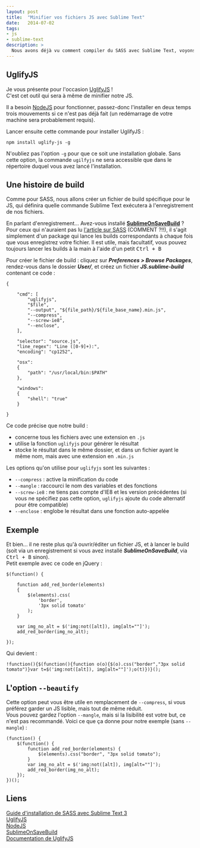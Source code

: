 ```yaml
---
layout: post
title:  "Minifier vos fichiers JS avec Sublime Text"
date:   2014-07-02
tags: 
- js
- sublime-text
description: >
  Nous avons déjà vu comment compiler du SASS avec Sublime Text, voyons aujourd'hui comment minifier du JS.
---
```


## UglifyJS

Je vous présente pour l'occasion [UglifyJS](https://github.com/mishoo/UglifyJS2) !  
C'est cet outil qui sera à même de minifier notre JS.  

Il a besoin [NodeJS](http://nodejs.org/) pour fonctionner, passez-donc l'installer en deux temps trois mouvements si ce n'est pas déjà fait (un redémarrage de votre machine sera probablement requis).

Lancer ensuite cette commande pour installer UglifyJS :

	npm install uglify-js -g

N'oubliez pas l'option `-g` pour que ce soit une installation globale. Sans cette option, la commande `ugilfyjs` ne sera accessible que dans le répertoire duquel vous avez lancé l'installation.


## Une histoire de build

Comme pour SASS, nous allons créer un fichier de build spécifique pour le JS, qui définira quelle commande Sublime Text exécutera à l'enregistrement de nos fichiers. 

En parlant d'enregistrement... Avez-vous installé [**SublimeOnSaveBuild**](https://sublime.wbond.net/packages/SublimeOnSaveBuild) ?
Pour ceux qui n'auraient pas lu [l'article sur SASS](http://blog.smarchal.com/guide-installation-sass-avec-sublime-text-3) (COMMENT ?!!), il s'agit simplement d'un package qui lance les builds correspondants à chaque fois que vous enregistrez votre fichier.
Il est utile, mais facultatif, vous pouvez toujours lancer les builds à la main à l'aide d'un petit <kbd>Ctrl + B</kbd>

Pour créer le fichier de build : cliquez sur ***Preferences > Browse Packages***, rendez-vous dans le dossier ***User/***, et créez un fichier ***JS.sublime-build*** contenant ce code :

	{

		"cmd": [
			"uglifyjs",
			"$file",
			"--output", "${file_path}/${file_base_name}.min.js",
			"--compress",
			"--screw-ie8",
			"--enclose",
		],

		"selector": "source.js",
		"line_regex": "Line ([0-9]+):",
		"encoding": "cp1252",

		"osx":
		{
			"path": "/usr/local/bin:$PATH"
		},

		"windows":
		{
			"shell": "true"
		}

	}

Ce code précise que notre build :

- concerne tous les fichiers avec une extension en `.js`
- utilise la fonction `uglifyjs` pour générer le résultat
- stocke le résultat dans le même dossier, et dans un fichier ayant le même nom, mais avec une extension en `.min.js`

Les options qu'on utilise pour `uglifyjs` sont les suivantes :

- `--compress` : active la minification du code
- `--mangle` : raccourci le nom des variables et des fonctions
- `--screw-ie8` : ne tiens pas compte d'IE8 et les version précédentes (si vous ne spécifiez pas cette option, `uglifyjs` ajoute du code alternatif pour être compatible)
- `--enclose` : englobe le résultat dans une fonction auto-appelée

## Exemple

Et bien... il ne reste plus qu'à ouvrir/éditer un fichier JS, et à lancer le build (soit via un enregistrement si vous avez installé ***SublimeOnSaveBuild***, via <kbd>Ctrl + B</kbd> sinon).  
Petit exemple avec ce code en jQuery :

	$(function() {

		function add_red_border(elements)
		{
			$(elements).css(
				'border',
				'3px solid tomato'
			);
		}

		var img_no_alt = $('img:not([alt]), img[alt=""]');
		add_red_border(img_no_alt);

	});

Qui devient :

	!function(){$(function(){function o(o){$(o).css("border","3px solid tomato")}var t=$('img:not([alt]), img[alt=""]');o(t)})}();

## L'option `--beautify`

Cette option peut vous être utile en remplacement de `--compress`, si vous préférez garder un JS lisible, mais tout de même réduit.  
Vous pouvez gardez l'option `--mangle`, mais si la lisibilité est votre but, ce n'est pas recommandé. Voici ce que ça donne pour notre exemple (sans `--mangle`) :

	(function() {
	    $(function() {
	        function add_red_border(elements) {
	            $(elements).css("border", "3px solid tomato");
	        }
	        var img_no_alt = $('img:not([alt]), img[alt=""]');
	        add_red_border(img_no_alt);
	    });
	})();

## Liens

[Guide d'installation de SASS avec Sublime Text 3](http://blog.smarchal.com/guide-installation-sass-avec-sublime-text-3)  
[UglifyJS](https://github.com/mishoo/UglifyJS2)  
[NodeJS](http://nodejs.org/)  
[SublimeOnSaveBuild](https://sublime.wbond.net/packages/SublimeOnSaveBuild)  
[Documentation de UglifyJS](https://github.com/mishoo/UglifyJS2#usage)  
